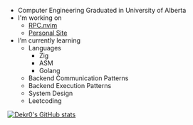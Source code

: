 - Computer Engineering Graduated in University of Alberta
- I'm working on
  - [RPC.nvim](https://github.com/Dekr0/RPC.nvim)
  - [Personal Site](https://github.com/Dekr0/dekr0.dev)
- I’m currently learning
  - Languages
    - Zig
    - ASM
    - Golang
  - Backend Communication Patterns
  - Backend Execution Patterns
  - System Design
  - Leetcoding

[![Dekr0's GitHub stats](https://github-readme-stats.vercel.app/api?username=anuraghazra)](https://github.com/anuraghazra/github-readme-stats)
 

